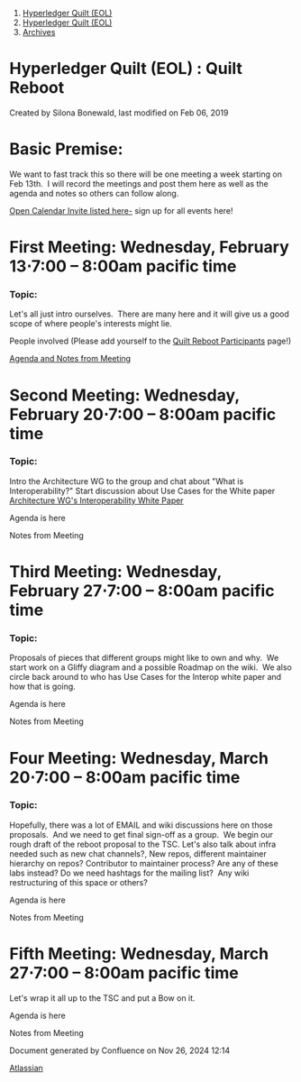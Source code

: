 1. [Hyperledger Quilt (EOL)](index.html)
2. [Hyperledger Quilt (EOL)](22446088.html)
3. [Archives](Archives_22447258.html)

# Hyperledger Quilt (EOL) : Quilt Reboot

Created by Silona Bonewald, last modified on Feb 06, 2019

# Basic Premise:

We want to fast track this so there will be one meeting a week starting on Feb 13th.  I will record the meetings and post them here as well as the agenda and notes so others can follow along.

[Open Calendar Invite listed here-](https://lf-hyperledger.atlassian.net/wiki/display/HYP/Calendar+of+Public+Meetings) sign up for all events here!

# First Meeting: Wednesday, February 13⋅7:00 – 8:00am pacific time

### Topic:

Let's all just intro ourselves.  There are many here and it will give us a good scope of where people's interests might lie.

People involved (Please add yourself to the [Quilt Reboot Participants](Quilt-Reboot-Participants_22447261.html) page!)

[Agenda and Notes from Meetin](2019-02-13-Meeting-notes_22446695.html)g

# Second Meeting: Wednesday, February 20⋅7:00 – 8:00am pacific time

### Topic:

Intro the Architecture WG to the group and chat about "What is Interoperability?" Start discussion about Use Cases for the White paper [Architecture WG's Interoperability White Paper](https://docs.google.com/document/d/16bwxgnJ-mOQ6Vp_eCo0vXhLF3uMzhJ6dV8ZxiVbTZYA/edit)

Agenda is here

Notes from Meeting

# Third Meeting: Wednesday, February 27⋅7:00 – 8:00am pacific time

### Topic:

Proposals of pieces that different groups might like to own and why.  We start work on a Gliffy diagram and a possible Roadmap on the wiki.  We also circle back around to who has Use Cases for the Interop white paper and how that is going.

Agenda is here

Notes from Meeting

# Four Meeting: Wednesday, March 20⋅7:00 – 8:00am pacific time

### Topic:

Hopefully, there was a lot of EMAIL and wiki discussions here on those proposals.  And we need to get final sign-off as a group.  We begin our rough draft of the reboot proposal to the TSC. Let's also talk about infra needed such as new chat channels?, New repos, different maintainer hierarchy on repos? Contributor to maintainer process? Are any of these labs instead? Do we need hashtags for the mailing list?  Any wiki restructuring of this space or others?

Agenda is here

Notes from Meeting

# Fifth Meeting: Wednesday, March 27⋅7:00 – 8:00am pacific time

Let's wrap it all up to the TSC and put a Bow on it.

Agenda is here

Notes from Meeting

Document generated by Confluence on Nov 26, 2024 12:14

[Atlassian](http://www.atlassian.com/)
